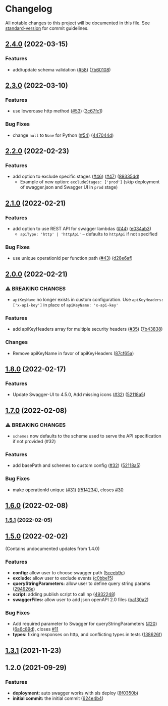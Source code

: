 # Changelog

All notable changes to this project will be documented in this file. See [standard-version](https://github.com/conventional-changelog/standard-version) for commit guidelines.

## [2.4.0](https://github.com/SamWSoftware/serverless-auto-swagger/compare/v2.3.0...v2.4.0) (2022-03-15)

### Features

- add/update schema validation ([#58](https://github.com/SamWSoftware/serverless-auto-swagger/issues/58)) ([7b60108](https://github.com/SamWSoftware/serverless-auto-swagger/commit/7b601089f85bd13868da7e72cb8bfa777fc7d2d8))

## [2.3.0](https://github.com/SamWSoftware/serverless-auto-swagger/compare/v2.2.0...v2.3.0) (2022-03-10)

### Features

- use lowercase http method ([#53](https://github.com/SamWSoftware/serverless-auto-swagger/issues/53)) ([3c67fc1](https://github.com/SamWSoftware/serverless-auto-swagger/commit/3c67fc15e22fd5c4a0dd574b0596dae9ade5f94b))

### Bug Fixes

- change `null` to `None` for Python ([#54](https://github.com/SamWSoftware/serverless-auto-swagger/issues/54)) ([447044d](https://github.com/SamWSoftware/serverless-auto-swagger/commit/447044deb57da1477c22a84e968e27e145711816))

## [2.2.0](https://github.com/SamWSoftware/serverless-auto-swagger/compare/v2.1.0...v2.2.0) (2022-02-23)

### Features

- add option to exclude specific stages ([#46](https://github.com/SamWSoftware/serverless-auto-swagger/issues/46)) ([#47](https://github.com/SamWSoftware/serverless-auto-swagger/issues/47)) ([89335dd](https://github.com/SamWSoftware/serverless-auto-swagger/commit/89335ddde741bf4b9f244d6f2c03d47f7a065800))
  - Example of new option: `excludeStages: ['prod']` (skip deployment of swagger.json and Swagger UI in `prod` stage)

## [2.1.0](https://github.com/SamWSoftware/serverless-auto-swagger/compare/v2.0.0...v2.1.0) (2022-02-21)

### Features

- add option to use REST API for swagger lambdas ([#44](https://github.com/SamWSoftware/serverless-auto-swagger/issues/44)) ([e034ab3](https://github.com/SamWSoftware/serverless-auto-swagger/commit/e034ab39dc973bed8a47731dcb58e560dc9fe404))
  - `apiType: 'http' | 'httpApi'` – defaults to `httpApi` if not specified

### Bug Fixes

- use unique operationId per function path ([#43](https://github.com/SamWSoftware/serverless-auto-swagger/issues/43)) ([d28e6af](https://github.com/SamWSoftware/serverless-auto-swagger/commit/d28e6afc4cf16048c4ba91939ce300e6d89dbff5))

## [2.0.0](https://github.com/SamWSoftware/serverless-auto-swagger/compare/v1.8.0...v2.0.0) (2022-02-21)

### ⚠ BREAKING CHANGES

- `apiKeyName` no longer exists in custom configuration. Use `apiKeyHeaders: ['x-api-key']` in place of `apiKeyName: 'x-api-key'`

### Features

- add apiKeyHeaders array for multiple security headers ([#35](https://github.com/SamWSoftware/serverless-auto-swagger/issues/35)) ([7b43838](https://github.com/SamWSoftware/serverless-auto-swagger/commit/7b438388a72f6352ebbc0472f23f2d73c4452229))

### Changes

- Remove apiKeyName in favor of apiKeyHeaders ([87cf65a](https://github.com/SamWSoftware/serverless-auto-swagger/commit/87cf65a96a854f289c1d6ef0725a98d7be8333cf))

## [1.8.0](https://github.com/SamWSoftware/serverless-auto-swagger/compare/v1.7.0...v1.8.0) (2022-02-17)

### Features

- Update Swagger-UI to 4.5.0, Add missing icons ([#32](https://github.com/SamWSoftware/serverless-auto-swagger/issues/34)) ([52118a5](https://github.com/SamWSoftware/serverless-auto-swagger/commit/2f808c7926fcbf36c5d4e290a085a2c259c1716b))

## [1.7.0](https://github.com/SamWSoftware/serverless-auto-swagger/compare/v1.6.0...v1.7.0) (2022-02-08)

### ⚠ BREAKING CHANGES

- `schemes` now defaults to the scheme used to serve the API specification if not provided (#32)

### Features

- add basePath and schemes to custom config ([#32](https://github.com/SamWSoftware/serverless-auto-swagger/issues/32)) ([52118a5](https://github.com/SamWSoftware/serverless-auto-swagger/commit/52118a58c50f58a4ecdeb597c5a470c3abd1af3a))

### Bug Fixes

- make operationId unique ([#31](https://github.com/SamWSoftware/serverless-auto-swagger/issues/31)) ([f514234](https://github.com/SamWSoftware/serverless-auto-swagger/commit/f51423475a186bcee9e072a223f02e31b3b4b54e)), closes [#30](https://github.com/SamWSoftware/serverless-auto-swagger/issues/30)

## [1.6.0](https://github.com/SamWSoftware/serverless-auto-swagger/compare/v1.5.0...v1.6.0) (2022-02-08)

### [1.5.1](https://github.com/SamWSoftware/serverless-auto-swagger/compare/v1.5.0...v1.5.1) (2022-02-05)

## [1.5.0](https://github.com/SamWSoftware/serverless-auto-swagger/compare/v1.2.1...v1.5.0) (2022-02-02)

(Contains undocumented updates from 1.4.0)

### Features

- **config:** allow user to choose swagger path ([5ceeb9c](https://github.com/SamWSoftware/serverless-auto-swagger/commit/5ceeb9ced707a7c807fd3728e3e7295602e80381))
- **exclude:** allow user to exclude events ([c0bbe15](https://github.com/SamWSoftware/serverless-auto-swagger/commit/c0bbe15ab6dd962fe2851bf27d2fe33a1899a182))
- **queryStringParameters:** allow user to define query string params ([294926e](https://github.com/SamWSoftware/serverless-auto-swagger/commit/294926ec5d18b253ff42ae47a1b1ab229d738d9e))
- **script:** adding publish script to call np ([4932248](https://github.com/SamWSoftware/serverless-auto-swagger/commit/49322489d27d1db0cc1dd53a34824d2c59112620))
- **swaggerFiles:** allow user to add json openAPI 2.0 files ([ba130a2](https://github.com/SamWSoftware/serverless-auto-swagger/commit/ba130a2d733a97d8069761ae36db455c172817ce))

### Bug Fixes

- Add required parameter to Swagger for queryStringParameters ([#20](https://github.com/SamWSoftware/serverless-auto-swagger/issues/20)) ([6a6c89d](https://github.com/SamWSoftware/serverless-auto-swagger/commit/6a6c89dfe2fceafb271cd0423fd29a8877b85e5a)), closes [#11](https://github.com/SamWSoftware/serverless-auto-swagger/issues/11)
- **types:** fixing responses on http, and conflicting types in tests ([138626f](https://github.com/SamWSoftware/serverless-auto-swagger/commit/138626fa2c6c320d30fd1064790ff981417b4ede))

## [1.3.1](https://github.com/SamWSoftware/serverless-auto-swagger/compare/v1.3.0...v1.3.1) (2021-11-23)

## 1.2.0 (2021-09-29)

### Features

- **deployment:** auto swagger works with sls deploy ([8f0350b](https://github.com/SamWSoftware/serverless-auto-swagger/commit/8f0350b69ec3bb77be4a1c609bf5a71f8281a866))
- **initial commit:** the initial commit ([624e4b4](https://github.com/SamWSoftware/serverless-auto-swagger/commit/624e4b4cf1dbb9768ed720dcbc04040e0b93a97c))
